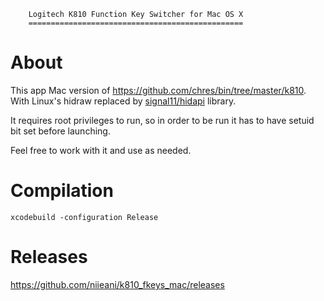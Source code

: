         Logitech K810 Function Key Switcher for Mac OS X
        ================================================

About
======

This app Mac version of https://github.com/chres/bin/tree/master/k810. With Linux's hidraw
replaced by [signal11/hidapi](https://github.com/signal11/hidapi) library.

It requires root privileges to run, so in order to be run it has to have
setuid bit set before launching.

Feel free to work with it and use as needed.

Compilation
===========

```
xcodebuild -configuration Release
```

Releases
========

https://github.com/niieani/k810_fkeys_mac/releases